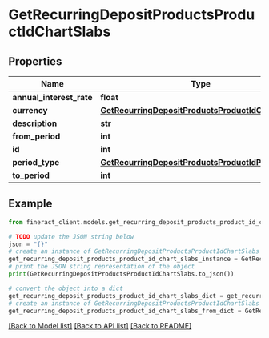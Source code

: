 # GetRecurringDepositProductsProductIdChartSlabs


## Properties

Name | Type | Description | Notes
------------ | ------------- | ------------- | -------------
**annual_interest_rate** | **float** |  | [optional] 
**currency** | [**GetRecurringDepositProductsProductIdCurrency**](GetRecurringDepositProductsProductIdCurrency.md) |  | [optional] 
**description** | **str** |  | [optional] 
**from_period** | **int** |  | [optional] 
**id** | **int** |  | [optional] 
**period_type** | [**GetRecurringDepositProductsProductIdPeriodType**](GetRecurringDepositProductsProductIdPeriodType.md) |  | [optional] 
**to_period** | **int** |  | [optional] 

## Example

```python
from fineract_client.models.get_recurring_deposit_products_product_id_chart_slabs import GetRecurringDepositProductsProductIdChartSlabs

# TODO update the JSON string below
json = "{}"
# create an instance of GetRecurringDepositProductsProductIdChartSlabs from a JSON string
get_recurring_deposit_products_product_id_chart_slabs_instance = GetRecurringDepositProductsProductIdChartSlabs.from_json(json)
# print the JSON string representation of the object
print(GetRecurringDepositProductsProductIdChartSlabs.to_json())

# convert the object into a dict
get_recurring_deposit_products_product_id_chart_slabs_dict = get_recurring_deposit_products_product_id_chart_slabs_instance.to_dict()
# create an instance of GetRecurringDepositProductsProductIdChartSlabs from a dict
get_recurring_deposit_products_product_id_chart_slabs_from_dict = GetRecurringDepositProductsProductIdChartSlabs.from_dict(get_recurring_deposit_products_product_id_chart_slabs_dict)
```
[[Back to Model list]](../README.md#documentation-for-models) [[Back to API list]](../README.md#documentation-for-api-endpoints) [[Back to README]](../README.md)


